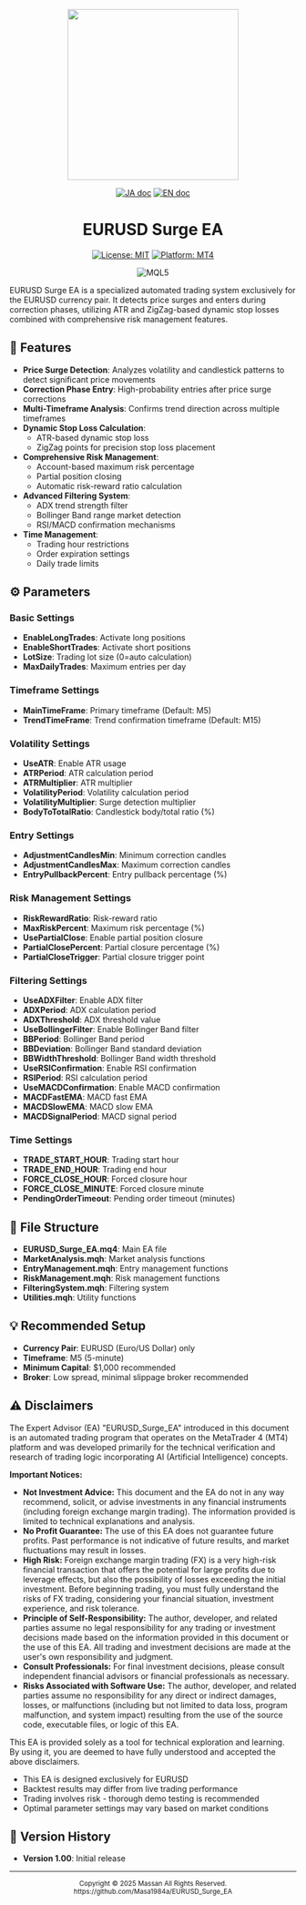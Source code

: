 <p align="center">
  <img src="https://img.shields.io/badge/EURUSD-Surge_EA-blue.svg" width="300"/>
</p>

<p align="center">
  <a href="README.ja.md"><img src="https://img.shields.io/badge/ドキュメント-日本語-white.svg" alt="JA doc"/></a>
  <a href="README.md"><img src="https://img.shields.io/badge/english-document-white.svg" alt="EN doc"></a>
</p>

<div align="center">

# EURUSD Surge EA

[![License: MIT](https://img.shields.io/badge/license-MIT-blue)](https://github.com/Masa1984a/EURUSD_Surge_EA)
[![Platform: MT4](https://img.shields.io/badge/Platform-MT4-blue.svg)](https://www.metatrader4.com/)

<!-- 技術スタックバッジ -->
<img src="https://img.shields.io/badge/MQL5-4286f4?style=flat" alt="MQL5" />

</div>

EURUSD Surge EA is a specialized automated trading system exclusively for the EURUSD currency pair. It detects price surges and enters during correction phases, utilizing ATR and ZigZag-based dynamic stop losses combined with comprehensive risk management features.

## 🚀 Features

- **Price Surge Detection**: Analyzes volatility and candlestick patterns to detect significant price movements
- **Correction Phase Entry**: High-probability entries after price surge corrections
- **Multi-Timeframe Analysis**: Confirms trend direction across multiple timeframes
- **Dynamic Stop Loss Calculation**:
  - ATR-based dynamic stop loss
  - ZigZag points for precision stop loss placement
- **Comprehensive Risk Management**:
  - Account-based maximum risk percentage
  - Partial position closing
  - Automatic risk-reward ratio calculation
- **Advanced Filtering System**:
  - ADX trend strength filter
  - Bollinger Band range market detection
  - RSI/MACD confirmation mechanisms
- **Time Management**:
  - Trading hour restrictions
  - Order expiration settings
  - Daily trade limits

## ⚙️ Parameters

### Basic Settings

- **EnableLongTrades**: Activate long positions
- **EnableShortTrades**: Activate short positions
- **LotSize**: Trading lot size (0=auto calculation)
- **MaxDailyTrades**: Maximum entries per day

### Timeframe Settings

- **MainTimeFrame**: Primary timeframe (Default: M5)
- **TrendTimeFrame**: Trend confirmation timeframe (Default: M15)

### Volatility Settings

- **UseATR**: Enable ATR usage
- **ATRPeriod**: ATR calculation period
- **ATRMultiplier**: ATR multiplier
- **VolatilityPeriod**: Volatility calculation period
- **VolatilityMultiplier**: Surge detection multiplier
- **BodyToTotalRatio**: Candlestick body/total ratio (%)

### Entry Settings

- **AdjustmentCandlesMin**: Minimum correction candles
- **AdjustmentCandlesMax**: Maximum correction candles
- **EntryPullbackPercent**: Entry pullback percentage (%)

### Risk Management Settings

- **RiskRewardRatio**: Risk-reward ratio
- **MaxRiskPercent**: Maximum risk percentage (%)
- **UsePartialClose**: Enable partial position closure
- **PartialClosePercent**: Partial closure percentage (%)
- **PartialCloseTrigger**: Partial closure trigger point

### Filtering Settings

- **UseADXFilter**: Enable ADX filter
- **ADXPeriod**: ADX calculation period
- **ADXThreshold**: ADX threshold value
- **UseBollingerFilter**: Enable Bollinger Band filter
- **BBPeriod**: Bollinger Band period
- **BBDeviation**: Bollinger Band standard deviation
- **BBWidthThreshold**: Bollinger Band width threshold
- **UseRSIConfirmation**: Enable RSI confirmation
- **RSIPeriod**: RSI calculation period
- **UseMACDConfirmation**: Enable MACD confirmation
- **MACDFastEMA**: MACD fast EMA
- **MACDSlowEMA**: MACD slow EMA
- **MACDSignalPeriod**: MACD signal period

### Time Settings

- **TRADE_START_HOUR**: Trading start hour
- **TRADE_END_HOUR**: Trading end hour
- **FORCE_CLOSE_HOUR**: Forced closure hour
- **FORCE_CLOSE_MINUTE**: Forced closure minute
- **PendingOrderTimeout**: Pending order timeout (minutes)

## 📁 File Structure

- **EURUSD_Surge_EA.mq4**: Main EA file
- **MarketAnalysis.mqh**: Market analysis functions
- **EntryManagement.mqh**: Entry management functions
- **RiskManagement.mqh**: Risk management functions
- **FilteringSystem.mqh**: Filtering system
- **Utilities.mqh**: Utility functions

## 💡 Recommended Setup

- **Currency Pair**: EURUSD (Euro/US Dollar) only
- **Timeframe**: M5 (5-minute)
- **Minimum Capital**: $1,000 recommended
- **Broker**: Low spread, minimal slippage broker recommended

## ⚠️ Disclaimers

The Expert Advisor (EA) "EURUSD_Surge_EA" introduced in this document is an automated trading program that operates on the MetaTrader 4 (MT4) platform and was developed primarily for the technical verification and research of trading logic incorporating AI (Artificial Intelligence) concepts.

**Important Notices:**

- **Not Investment Advice:** This document and the EA do not in any way recommend, solicit, or advise investments in any financial instruments (including foreign exchange margin trading). The information provided is limited to technical explanations and analysis.
- **No Profit Guarantee:** The use of this EA does not guarantee future profits. Past performance is not indicative of future results, and market fluctuations may result in losses.
- **High Risk:** Foreign exchange margin trading (FX) is a very high-risk financial transaction that offers the potential for large profits due to leverage effects, but also the possibility of losses exceeding the initial investment. Before beginning trading, you must fully understand the risks of FX trading, considering your financial situation, investment experience, and risk tolerance.
- **Principle of Self-Responsibility:** The author, developer, and related parties assume no legal responsibility for any trading or investment decisions made based on the information provided in this document or the use of this EA. All trading and investment decisions are made at the user's own responsibility and judgment.
- **Consult Professionals:** For final investment decisions, please consult independent financial advisors or financial professionals as necessary.
- **Risks Associated with Software Use:** The author, developer, and related parties assume no responsibility for any direct or indirect damages, losses, or malfunctions (including but not limited to data loss, program malfunction, and system impact) resulting from the use of the source code, executable files, or logic of this EA.

This EA is provided solely as a tool for technical exploration and learning. By using it, you are deemed to have fully understood and accepted the above disclaimers.

- This EA is designed exclusively for EURUSD
- Backtest results may differ from live trading performance
- Trading involves risk - thorough demo testing is recommended
- Optimal parameter settings may vary based on market conditions

## 📜 Version History

- **Version 1.00**: Initial release

---

<p align="center">
  <small>Copyright © 2025 Massan All Rights Reserved.</small><br>
  <small>https://github.com/Masa1984a/EURUSD_Surge_EA</small>
</p>
